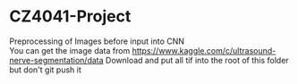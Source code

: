 # CZ4041-Project
Preprocessing of Images before input into CNN  
You can get the image data from https://www.kaggle.com/c/ultrasound-nerve-segmentation/data
Download and put all tif into the root of this folder but don't git push it
